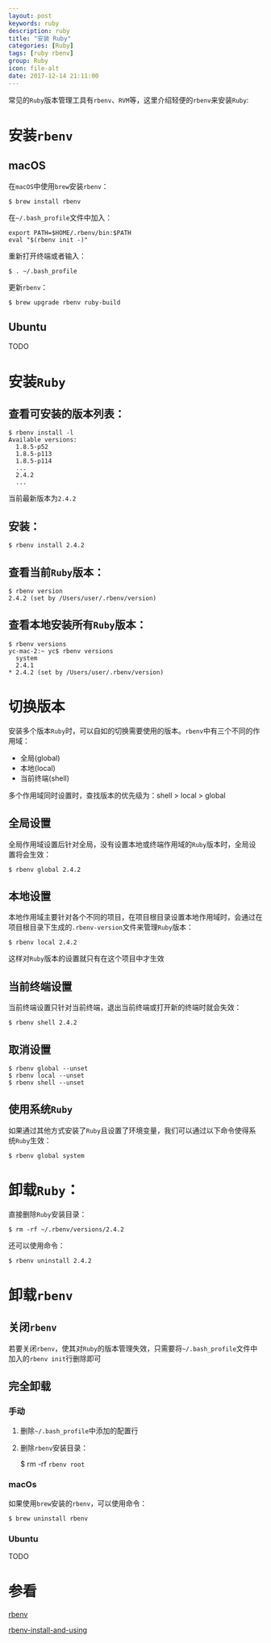 ```yaml
---
layout: post
keywords: ruby
description: ruby
title: "安装 Ruby"
categories: [Ruby]
tags: [ruby rbenv]
group: Ruby
icon: file-alt
date: 2017-12-14 21:11:00
---
```


常见的`Ruby`版本管理工具有`rbenv`、`RVM`等，这里介绍轻便的`rbenv`来安装`Ruby`:

# 安装`rbenv`

## macOS

在`macOS`中使用`brew`安装`rbenv`：

    $ brew install rbenv

在`~/.bash_profile`文件中加入：

    export PATH=$HOME/.rbenv/bin:$PATH
    eval "$(rbenv init -)"

重新打开终端或者输入：

    $ . ~/.bash_profile

更新`rbenv`：

    $ brew upgrade rbenv ruby-build

## Ubuntu

TODO

# 安装`Ruby`

## 查看可安装的版本列表：

    $ rbenv install -l
    Available versions:
      1.8.5-p52
      1.8.5-p113
      1.8.5-p114
      ...
      2.4.2
      ...

当前最新版本为`2.4.2`

## 安装：

    $ rbenv install 2.4.2

## 查看当前`Ruby`版本：

    $ rbenv version
    2.4.2 (set by /Users/user/.rbenv/version)

## 查看本地安装所有`Ruby`版本：

    $ rbenv versions
    yc-mac-2:~ yc$ rbenv versions
      system
      2.4.1
    * 2.4.2 (set by /Users/user/.rbenv/version)

# 切换版本

安装多个版本`Ruby`时，可以自如的切换需要使用的版本。`rbenv`中有三个不同的作用域：

* 全局(global)
* 本地(local)
* 当前终端(shell)

多个作用域同时设置时，查找版本的优先级为：shell > local > global

## 全局设置

全局作用域设置后针对全局，没有设置本地或终端作用域的`Ruby`版本时，全局设置将会生效：

    $ rbenv global 2.4.2

## 本地设置

本地作用域主要针对各个不同的项目，在项目根目录设置本地作用域时，会通过在项目根目录下生成的`.rbenv-version`文件来管理`Ruby`版本：

    $ rbenv local 2.4.2

这样对`Ruby`版本的设置就只有在这个项目中才生效

## 当前终端设置

当前终端设置只针对当前终端，退出当前终端或打开新的终端时就会失效：

    $ rbenv shell 2.4.2

## 取消设置

    $ rbenv global --unset
    $ rbenv local --unset
    $ rbenv shell --unset

## 使用系统`Ruby`

如果通过其他方式安装了`Ruby`且设置了环境变量，我们可以通过以下命令使得系统`Ruby`生效：

    $ rbenv global system

# 卸载`Ruby`：

直接删除`Ruby`安装目录：

    $ rm -rf ~/.rbenv/versions/2.4.2

还可以使用命令：

    $ rbenv uninstall 2.4.2

# 卸载`rbenv`

## 关闭`rbenv`

若要关闭`rbenv`，使其对`Ruby`的版本管理失效，只需要将`~/.bash_profile`文件中加入的`rbenv init`行删除即可

## 完全卸载

### 手动

1. 删除`~/.bash_profile`中添加的配置行
2. 删除`rbenv`安装目录：

    $ rm -rf `rbenv root`

### macOs

如果使用`brew`安装的`rbenv`，可以使用命令：

    $ brew uninstall rbenv

### Ubuntu

TODO

# 参看

[rbenv](https://github.com/rbenv/rbenv)

[rbenv-install-and-using](https://gist.github.com/sandyxu/8aceec7e436a6ab9621f)